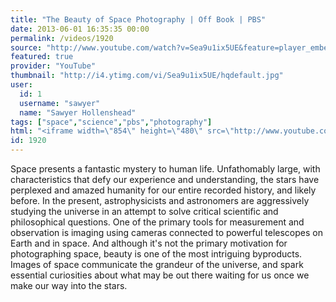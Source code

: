 ```yaml
---
title: "The Beauty of Space Photography | Off Book | PBS"
date: 2013-06-01 16:35:35 00:00
permalink: /videos/1920
source: "http://www.youtube.com/watch?v=Sea9u1ix5UE&feature=player_embedded"
featured: true
provider: "YouTube"
thumbnail: "http://i4.ytimg.com/vi/Sea9u1ix5UE/hqdefault.jpg"
user:
  id: 1
  username: "sawyer"
  name: "Sawyer Hollenshead"
tags: ["space","science","pbs","photography"]
html: "<iframe width=\"854\" height=\"480\" src=\"http://www.youtube.com/embed/Sea9u1ix5UE?wmode=transparent&feature=oembed\" frameborder=\"0\" allowfullscreen></iframe>"
id: 1920
---
```


Space presents a fantastic mystery to human life. Unfathomably large, with characteristics that defy our experience and understanding, the stars have perplexed and amazed humanity for our entire recorded history, and likely before. In the present, astrophysicists and astronomers are aggressively studying the universe in an attempt to solve critical scientific and philosophical questions. One of the primary tools for measurement and observation is imaging using cameras connected to powerful telescopes on Earth and in space. And although it's not the primary motivation for photographing space, beauty is one of the most intriguing byproducts. Images of space communicate the grandeur of the universe, and spark essential curiosities about what may be out there waiting for us once we make our way into the stars.
